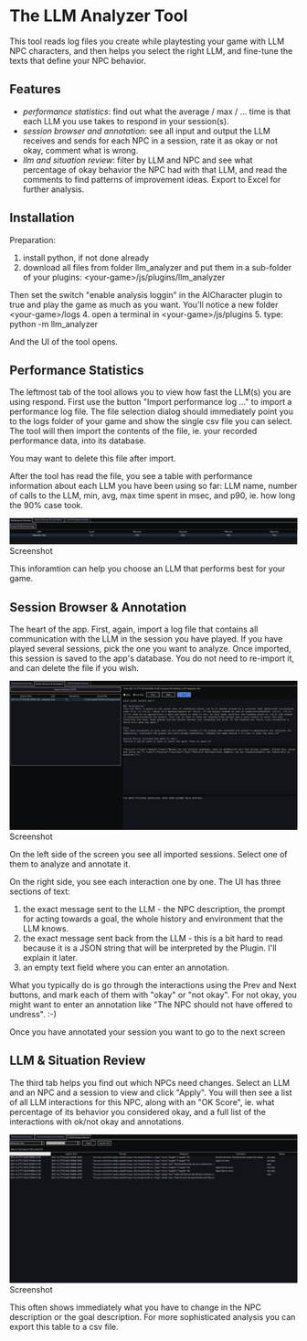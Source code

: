 # The LLM Analyzer Tool

This tool reads log files you create while playtesting your game with LLM NPC characters, and then helps you select the right LLM, and fine-tune the texts that define your NPC behavior. 

## Features

* *performance statistics*: find out what the average / max / ... time is that each LLM you use takes to respond in your session(s).
* *session browser and annotation*: see all input and output the LLM receives and sends for each NPC in a session, rate it as okay or not okay, comment what is wrong.
* *llm and situation review*: filter by LLM and NPC and see what percentage of okay behavior the NPC had with that LLM, and read the comments to find patterns of improvement ideas. Export to Excel for further analysis.

## Installation

Preparation:
1. install python, if not done already
2. download all files from folder llm_analyzer and put them in a sub-folder of your plugins: \<your-game\>/js/plugins/llm_analyzer

Then set the switch "enable analysis loggin" in the AICharacter plugin to true and play the game as much as you want. You'll notice a new folder \<your-game\>/logs
4. open a terminal in \<your-game\>/js/plugins
5. type: python -m llm_analyzer

And the UI of the tool opens.

## Performance Statistics

The leftmost tab of the tool allows you to view how fast the LLM(s) you are using respond. First use the button "Import performance log ..." to import a performance log file. The file selection dialog should immediately point you to the logs folder of your game and show the single csv file you can select. The tool will then import the contents of the file, ie. your recorded performance data, into its database.

You may want to delete this file after import.

After the tool has read the file, you see a table with performance information about each LLM you have been using so far: LLM name, number of calls to the LLM, min, avg, max time spent in msec, and p90, ie. how long the 90% case took.

![Screenshot Performance Stats](https://github.com/kagsteiner/RPGMaker_AICharacter/blob/acdd6c49b9794f23b18b8f0013d0bb1e7f5782aa/llm_analyzer/tab1.png) Screenshot

This inforamtion can help you choose an LLM that performs best for your game.

## Session Browser & Annotation

The heart of the app. First, again, import a log file that contains all communication with the LLM in the session you have played. If you have played several sessions, pick the one you want to analyze. Once imported, this session is saved to the app's database. You do not need to re-import it, and can delete the file if you wish.

![Screenshot of Session Browser](https://github.com/kagsteiner/RPGMaker_AICharacter/blob/2c149608b682c44bbac91c047bf56fd4b0d7f88b/llm_analyzer/tab2.png) Screenshot

On the left side of the screen you see all imported sessions. Select one of them to analyze and annotate it.

On the right side, you see each interaction one by one. The UI has three sections of text:
1. the exact message sent to the LLM - the NPC description, the prompt for acting towards a goal, the whole history and environment that the LLM knows.
2. the exact message sent back from the LLM - this is a bit hard to read because it is a JSON string that will be interpreted by the Plugin. I'll explain it later.
3. an empty text field where you can enter an annotation.

What you typically do is go through the interactions using the Prev and Next buttons, and mark each of them with "okay" or "not okay". For not okay, you might want to enter an annotation like "The NPC should not have offered to undress". :-)

Once you have annotated your session you want to go to the next screen

## LLM & Situation Review

The third tab helps you find out which NPCs need changes. Select an LLM and an NPC and a session to view and click "Apply". You will then see a list of all LLM interactions for this NPC, along with an "OK Score", ie. what percentage of its behavior you considered okay, and a full list of the interactions with ok/not okay and annotations.

![Screenshot of Review](https://github.com/kagsteiner/RPGMaker_AICharacter/blob/547a5f339aa4deb0a5f817195697e48ab00869e6/llm_analyzer/tab3.png) Screenshot

This often shows immediately what you have to change in the NPC description or the goal description. For more sophisticated analysis you can export this table to a csv file.

